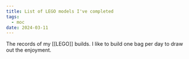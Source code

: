 ```yaml
---
title: List of LEGO models I've completed
tags:
  - moc
date: 2024-03-11
---
```

The records of my [[LEGO]] builds. I like to build one bag per day to draw out the enjoyment.